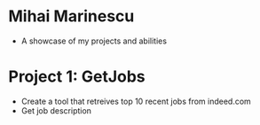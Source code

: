 # Mihai Marinescu
* A showcase of my projects and abilities

# Project 1: GetJobs
* Create a tool that retreives top 10 recent jobs from indeed.com
* Get job description
